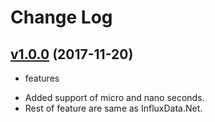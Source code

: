 # Change Log

## [v1.0.0](https://www.nuget.org/packages/InfluxData.Net_NS/1.0.0) (2017-11-20)
- features

* Added support of micro and nano seconds.
* Rest of feature are same as InfluxData.Net.

